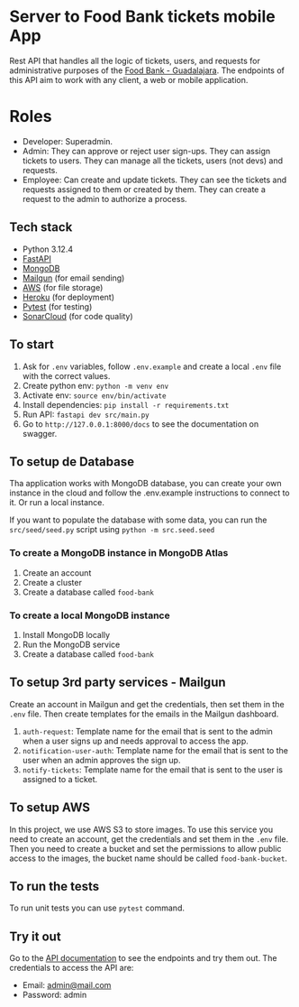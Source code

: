 # Server to Food Bank tickets mobile App
Rest API that handles all the logic of tickets, users, and requests for administrative purposes of the [Food Bank - Guadalajara](https://bdalimentos.org/). The endpoints of this API aim to work with any client, a web or mobile application.

# Roles
- Developer: Superadmin.
- Admin: They can approve or reject user sign-ups. They can assign tickets to users. They can manage all the tickets, users (not devs) and requests. 
- Employee: Can create and update tickets. They can see the tickets and requests assigned to them or created by them. They can create a request to the admin to authorize a process.

## Tech stack
- Python 3.12.4
- [FastAPI](https://fastapi.tiangolo.com/)
- [MongoDB](https://www.mongodb.com/)
- [Mailgun](https://www.mailgun.com/) (for email sending)
- [AWS](https://aws.amazon.com/) (for file storage)
- [Heroku](https://www.heroku.com/) (for deployment)
- [Pytest](https://docs.pytest.org/en/stable/) (for testing)
- [SonarCloud](https://www.sonarsource.com/products/sonarcloud/) (for code quality)

## To start
1. Ask for `.env` variables, follow `.env.example` and create a local `.env` file with the correct values.
2. Create python env: `python -m venv env`
3. Activate env: `source env/bin/activate`
4. Install dependencies: `pip install -r requirements.txt`
5. Run API: `fastapi dev src/main.py`
6. Go to `http://127.0.0.1:8000/docs` to see the documentation on swagger.

## To setup de Database
Tha application works with MongoDB database, you can create your own instance in the cloud and follow the .env.example instructions to connect to it. Or run a local instance.

If you want to populate the database with some data, you can run the `src/seed/seed.py` script using `python -m src.seed.seed`

### To create a MongoDB instance in MongoDB Atlas
1. Create an account
2. Create a cluster
3. Create a database called `food-bank`

### To create a local MongoDB instance
1. Install MongoDB locally
2. Run the MongoDB service
3. Create a database called `food-bank`

## To setup 3rd party services - Mailgun
Create an account in Mailgun and get the credentials, then set them in the `.env` file. Then create templates for the emails in the Mailgun dashboard.

1. `auth-request`: Template name for the email that is sent to the admin when a user signs up and needs approval to access the app.
2. `notification-user-auth`: Template name for the email that is sent to the user when an admin approves the sign up.
3. `notify-tickets`: Template name for the email that is sent to the user is assigned to a ticket.

## To setup AWS
In this project, we use AWS S3 to store images. To use this service you need to create an account, get the credentials and set them in the `.env` file. Then you need to create a bucket and set the permissions to allow public access to the images, the bucket name should be called
`food-bank-bucket`.

## To run the tests
To run unit tests you can use `pytest` command.

## Try it out
Go to the [API documentation](https://food-bank-81fe7f521972.herokuapp.com/docs) to see the endpoints and try them out. The credentials to access the API are:
- Email: admin@mail.com
- Password: admin

